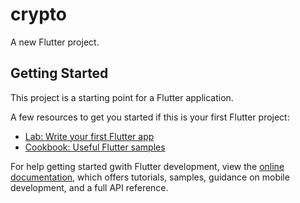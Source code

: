 # crypto

A new Flutter project.

## Getting Started

This project is a starting point for a Flutter application.

A few resources to get you started if this is your first Flutter project:

- [Lab: Write your first Flutter app](https://docs.flutter.dev/get-started/codelab)
- [Cookbook: Useful Flutter samples](https://docs.flutter.dev/cookbook)

For help getting started gwith Flutter development, view the
[online documentation](https://docs.flutter.dev/), which offers tutorials,
samples, guidance on mobile development, and a full API reference.
